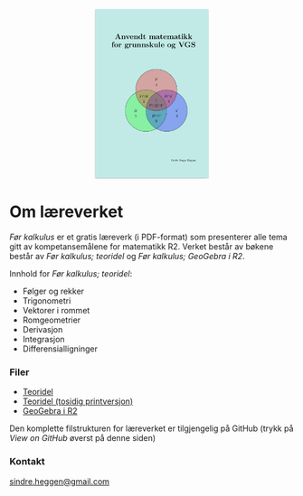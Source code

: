 <p align="center"><img src="frontpage.png" alt="FrontPage" height="300"> </p>

# Om læreverket

_Før kalkulus_ er et gratis læreverk (i PDF-format) som presenterer alle tema gitt av kompetansemålene for matematikk R2.
Verket består av bøkene består av _Før kalkulus; teoridel_ og _Før kalkulus; GeoGebra i R2_. 

Innhold for _Før kalkulus; teoridel_:
- Følger og rekker
- Trigonometri
- Vektorer i rommet
- Romgeometrier
- Derivasjon
- Integrasjon
- Differensialligninger

### Filer

- [Teoridel](https://github.com/sindrsh/precalc/blob/master/bokR2_PDF.pdf)
- [Teoridel (tosidig printversjon)](https://github.com/sindrsh/precalc/blob/master/bokR2.pdf)
- [GeoGebra i R2](https://github.com/sindrsh/precalc/blob/master/ggb/ggbr2.pdf)
 

Den komplette filstrukturen for læreverket er tilgjengelig på GitHub (trykk på _View on GitHub_ øverst på denne siden)

### Kontakt
sindre.heggen@gmail.com


